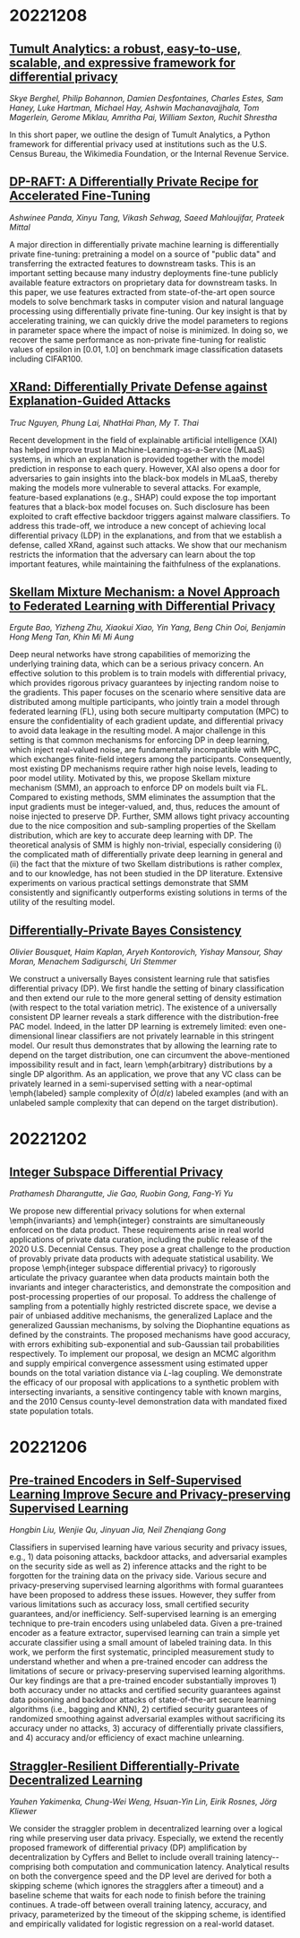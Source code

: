 # 20221208

## [Tumult Analytics: a robust, easy-to-use, scalable, and expressive framework for differential privacy](http://arxiv.org/pdf/2212.04133v1)

*Skye Berghel, Philip Bohannon, Damien Desfontaines, Charles Estes, Sam Haney, Luke Hartman, Michael Hay, Ashwin Machanavajjhala, Tom Magerlein, Gerome Miklau, Amritha Pai, William Sexton, Ruchit Shrestha*

In this short paper, we outline the design of Tumult Analytics, a Python framework for differential privacy used at institutions such as the U.S. Census Bureau, the Wikimedia Foundation, or the Internal Revenue Service.


## [DP-RAFT: A Differentially Private Recipe for Accelerated Fine-Tuning](http://arxiv.org/pdf/2212.04486v1)

*Ashwinee Panda, Xinyu Tang, Vikash Sehwag, Saeed Mahloujifar, Prateek Mittal*

A major direction in differentially private machine learning is differentially private fine-tuning: pretraining a model on a source of "public data" and transferring the extracted features to downstream tasks. 
This is an important setting because many industry deployments fine-tune publicly available feature extractors on proprietary data for downstream tasks. 
In this paper, we use features extracted from state-of-the-art open source models to solve benchmark tasks in computer vision and natural language processing using differentially private fine-tuning. Our key insight is that by accelerating training, we can quickly drive the model parameters to regions in parameter space where the impact of noise is minimized. In doing so, we recover the same performance as non-private fine-tuning for realistic values of epsilon in [0.01, 1.0] on benchmark image classification datasets including CIFAR100.


## [XRand: Differentially Private Defense against Explanation-Guided Attacks](http://arxiv.org/pdf/2212.04454v1)

*Truc Nguyen, Phung Lai, NhatHai Phan, My T. Thai*

Recent development in the field of explainable artificial intelligence (XAI) has helped improve trust in Machine-Learning-as-a-Service (MLaaS) systems, in which an explanation is provided together with the model prediction in response to each query. However, XAI also opens a door for adversaries to gain insights into the black-box models in MLaaS, thereby making the models more vulnerable to several attacks. For example, feature-based explanations (e.g., SHAP) could expose the top important features that a black-box model focuses on. Such disclosure has been exploited to craft effective backdoor triggers against malware classifiers. To address this trade-off, we introduce a new concept of achieving local differential privacy (LDP) in the explanations, and from that we establish a defense, called XRand, against such attacks. We show that our mechanism restricts the information that the adversary can learn about the top important features, while maintaining the faithfulness of the explanations.


## [Skellam Mixture Mechanism: a Novel Approach to Federated Learning with Differential Privacy](http://arxiv.org/pdf/2212.04371v1)

*Ergute Bao, Yizheng Zhu, Xiaokui Xiao, Yin Yang, Beng Chin Ooi, Benjamin Hong Meng Tan, Khin Mi Mi Aung*

Deep neural networks have strong capabilities of memorizing the underlying training data, which can be a serious privacy concern. An effective solution to this problem is to train models with differential privacy, which provides rigorous privacy guarantees by injecting random noise to the gradients. This paper focuses on the scenario where sensitive data are distributed among multiple participants, who jointly train a model through federated learning (FL), using both secure multiparty computation (MPC) to ensure the confidentiality of each gradient update, and differential privacy to avoid data leakage in the resulting model. A major challenge in this setting is that common mechanisms for enforcing DP in deep learning, which inject real-valued noise, are fundamentally incompatible with MPC, which exchanges finite-field integers among the participants. Consequently, most existing DP mechanisms require rather high noise levels, leading to poor model utility. Motivated by this, we propose Skellam mixture mechanism (SMM), an approach to enforce DP on models built via FL. Compared to existing methods, SMM eliminates the assumption that the input gradients must be integer-valued, and, thus, reduces the amount of noise injected to preserve DP. Further, SMM allows tight privacy accounting due to the nice composition and sub-sampling properties of the Skellam distribution, which are key to accurate deep learning with DP. The theoretical analysis of SMM is highly non-trivial, especially considering (i) the complicated math of differentially private deep learning in general and (ii) the fact that the mixture of two Skellam distributions is rather complex, and to our knowledge, has not been studied in the DP literature. Extensive experiments on various practical settings demonstrate that SMM consistently and significantly outperforms existing solutions in terms of the utility of the resulting model.


## [Differentially-Private Bayes Consistency](http://arxiv.org/pdf/2212.04216v1)

*Olivier Bousquet, Haim Kaplan, Aryeh Kontorovich, Yishay Mansour, Shay Moran, Menachem Sadigurschi, Uri Stemmer*

We construct a universally Bayes consistent learning rule that satisfies differential privacy (DP). We first handle the setting of binary classification and then extend our rule to the more general setting of density estimation (with respect to the total variation metric). The existence of a universally consistent DP learner reveals a stark difference with the distribution-free PAC model. Indeed, in the latter DP learning is extremely limited: even one-dimensional linear classifiers are not privately learnable in this stringent model. Our result thus demonstrates that by allowing the learning rate to depend on the target distribution, one can circumvent the above-mentioned impossibility result and in fact, learn \emph{arbitrary} distributions by a single DP algorithm. As an application, we prove that any VC class can be privately learned in a semi-supervised setting with a near-optimal \emph{labeled} sample complexity of $\tilde{O}(d/\varepsilon)$ labeled examples (and with an unlabeled sample complexity that can depend on the target distribution).


# 20221202

## [Integer Subspace Differential Privacy](http://arxiv.org/pdf/2212.00936v1)

*Prathamesh Dharangutte, Jie Gao, Ruobin Gong, Fang-Yi Yu*

We propose new differential privacy solutions for when external \emph{invariants} and \emph{integer} constraints are simultaneously enforced on the data product. These requirements arise in real world applications of private data curation, including the public release of the 2020 U.S. Decennial Census. They pose a great challenge to the production of provably private data products with adequate statistical usability. We propose \emph{integer subspace differential privacy} to rigorously articulate the privacy guarantee when data products maintain both the invariants and integer characteristics, and demonstrate the composition and post-processing properties of our proposal. To address the challenge of sampling from a potentially highly restricted discrete space, we devise a pair of unbiased additive mechanisms, the generalized Laplace and the generalized Gaussian mechanisms, by solving the Diophantine equations as defined by the constraints. The proposed mechanisms have good accuracy, with errors exhibiting sub-exponential and sub-Gaussian tail probabilities respectively. To implement our proposal, we design an MCMC algorithm and supply empirical convergence assessment using estimated upper bounds on the total variation distance via $L$-lag coupling. We demonstrate the efficacy of our proposal with applications to a synthetic problem with intersecting invariants, a sensitive contingency table with known margins, and the 2010 Census county-level demonstration data with mandated fixed state population totals.


# 20221206

## [Pre-trained Encoders in Self-Supervised Learning Improve Secure and Privacy-preserving Supervised Learning](http://arxiv.org/pdf/2212.03334v1)

*Hongbin Liu, Wenjie Qu, Jinyuan Jia, Neil Zhenqiang Gong*

Classifiers in supervised learning have various security and privacy issues, e.g., 1) data poisoning attacks, backdoor attacks, and adversarial examples on the security side as well as 2) inference attacks and the right to be forgotten for the training data on the privacy side. Various secure and privacy-preserving supervised learning algorithms with formal guarantees have been proposed to address these issues. However, they suffer from various limitations such as accuracy loss, small certified security guarantees, and/or inefficiency. Self-supervised learning is an emerging technique to pre-train encoders using unlabeled data. Given a pre-trained encoder as a feature extractor, supervised learning can train a simple yet accurate classifier using a small amount of labeled training data. In this work, we perform the first systematic, principled measurement study to understand whether and when a pre-trained encoder can address the limitations of secure or privacy-preserving supervised learning algorithms. Our key findings are that a pre-trained encoder substantially improves 1) both accuracy under no attacks and certified security guarantees against data poisoning and backdoor attacks of state-of-the-art secure learning algorithms (i.e., bagging and KNN), 2) certified security guarantees of randomized smoothing against adversarial examples without sacrificing its accuracy under no attacks, 3) accuracy of differentially private classifiers, and 4) accuracy and/or efficiency of exact machine unlearning.


## [Straggler-Resilient Differentially-Private Decentralized Learning](http://arxiv.org/pdf/2212.03080v1)

*Yauhen Yakimenka, Chung-Wei Weng, Hsuan-Yin Lin, Eirik Rosnes, Jörg Kliewer*

We consider the straggler problem in decentralized learning over a logical ring while preserving user data privacy. Especially, we extend the recently proposed framework of differential privacy (DP) amplification by decentralization by Cyffers and Bellet to include overall training latency--comprising both computation and communication latency. Analytical results on both the convergence speed and the DP level are derived for both a skipping scheme (which ignores the stragglers after a timeout) and a baseline scheme that waits for each node to finish before the training continues. A trade-off between overall training latency, accuracy, and privacy, parameterized by the timeout of the skipping scheme, is identified and empirically validated for logistic regression on a real-world dataset.



